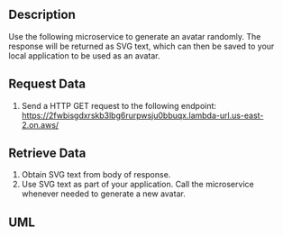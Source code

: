 ## Description
Use the following microservice to generate an avatar randomly. The response will be returned as SVG text, which can then be saved to your local application to be used as an avatar.

## Request Data
1. Send a HTTP GET request to the following endpoint: https://2fwbisgdxrskb3lbg6rurpwsju0bbuqx.lambda-url.us-east-2.on.aws/ 

## Retrieve Data
1. Obtain SVG text from body of response.
2. Use SVG text as part of your application. Call the microservice whenever needed to generate a new avatar.

## UML 
